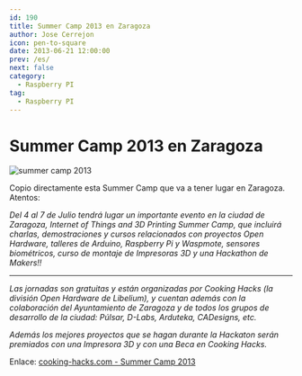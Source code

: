 ```yaml
---
id: 190
title: Summer Camp 2013 en Zaragoza
author: Jose Cerrejon
icon: pen-to-square
date: 2013-06-21 12:00:00
prev: /es/
next: false
category:
  - Raspberry PI
tag:
  - Raspberry PI
---
```


# Summer Camp 2013 en Zaragoza

![summer camp 2013](http://www.misapuntesde.com/images/summercamp.jpg)

Copio directamente esta Summer Camp que va a tener lugar en Zaragoza. Atentos:

*Del 4 al 7 de Julio tendrá lugar un importante evento en la ciudad de Zaragoza, Internet of Things and 3D Printing Summer Camp, que incluirá charlas, demostraciones y cursos relacionados con proyectos Open Hardware, talleres de Arduino, Raspberry Pi y Waspmote, sensores biométricos, curso de montaje de Impresoras 3D y una Hackathon de Makers!!*

- - -
*Las jornadas son gratuitas y están organizadas por Cooking Hacks (la división Open Hardware de Libelium), y cuentan además con la colaboración del Ayuntamiento de Zaragoza y de todos los grupos de desarrollo de la ciudad: Púlsar, D-Labs, Arduteka, CADesigns, etc.*

*Además los mejores proyectos que se hagan durante la Hackaton serán premiados con una Impresora 3D y con una Beca en Cooking Hacks.*

Enlace: [cooking-hacks.com - Summer Camp 2013](http://www.cooking-hacks.com/index.php/internet-of-things-and-3d-printing-summer-camp-2013?___store=es&___from_store=en)